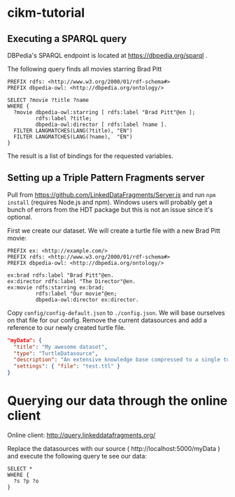 # cikm-tutorial

## Executing a SPARQL query

DBPedia's SPARQL endpoint is located at https://dbpedia.org/sparql .

The following query finds all movies starring Brad Pitt

```sparql
PREFIX rdfs: <http://www.w3.org/2000/01/rdf-schema#>
PREFIX dbpedia-owl: <http://dbpedia.org/ontology/>

SELECT ?movie ?title ?name
WHERE {
  ?movie dbpedia-owl:starring [ rdfs:label "Brad Pitt"@en ];
         rdfs:label ?title;
         dbpedia-owl:director [ rdfs:label ?name ].
  FILTER LANGMATCHES(LANG(?title), "EN")
  FILTER LANGMATCHES(LANG(?name),  "EN")
}
```

The result is a list of bindings for the requested variables.

## Setting up a Triple Pattern Fragments server
Pull from https://github.com/LinkedDataFragments/Server.js and run `npm install` (requires Node.js and npm). Windows users will probably get a bunch of errors from the HDT package but this is not an issue since it's optional.

First we create our dataset. We will create a turtle file with a new Brad Pitt movie:

```turtle
PREFIX ex: <http://example.com/>
PREFIX rdfs: <http://www.w3.org/2000/01/rdf-schema#>
PREFIX dbpedia-owl: <http://dbpedia.org/ontology/>

ex:brad rdfs:label "Brad Pitt"@en.
ex:director rdfs:label "The Director"@en.
ex:movie rdfs:starring ex:brad;
         rdfs:label "Our movie"@en;
         dbpedia-owl:director ex:director.
```

Copy `config/config-default.json` to `./config.json`.
We will base ourselves on that file for our config.
Remove the current datasources and add a reference to our newly created turtle file.
```json
"myData": {
  "title": "My awesome dataset",
  "type": "TurtleDatasource",
  "description": "An extensive knowledge base compressed to a single turtle file",
  "settings": { "file": "test.ttl" }
}
```

# Querying our data through the online client
Online client: http://query.linkeddatafragments.org/

Replace the datasources with our source ( http://localhost:5000/myData ) and execute the following query te see our data:
```sparql
SELECT *
WHERE {
  ?s ?p ?o
}
```
